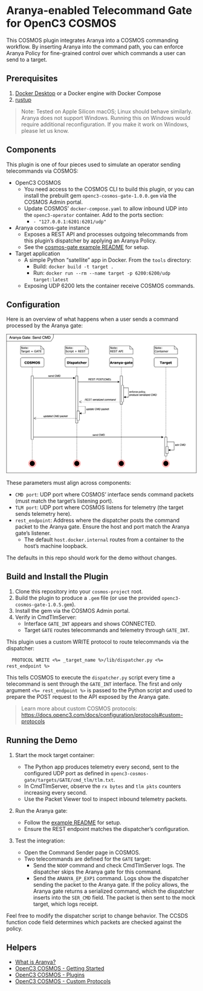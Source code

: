 # Aranya-enabled Telecommand Gate for OpenC3 COSMOS

This COSMOS plugin integrates Aranya into a COSMOS commanding workflow. By inserting Aranya into the command path, you can enforce Aranya Policy for fine-grained control over which commands a user can send to a target.

## Prerequisites
1. [Docker Desktop](https://docs.docker.com/get-started/get-docker/) or a Docker engine with Docker Compose
2. [rustup](https://rustup.rs/)

> Note: Tested on Apple Silicon macOS; Linux should behave similarly. Aranya does not support Windows. Running this on Windows would require additional reconfiguration. If you make it work on Windows, please let us know.

## Components
This plugin is one of four pieces used to simulate an operator sending telecommands via COSMOS:

- OpenC3 COSMOS
  - You need access to the COSMOS CLI to build this plugin, or you can install the prebuilt gem `openc3-cosmos-gate-1.0.0.gem` via the COSMOS Admin portal.
  - Update COSMOS’ `docker-compose.yaml` to allow inbound UDP into the `openc3-operator` container. Add to the ports section:
    - `- "127.0.0.1:6201:6201/udp"`
- Aranya cosmos-gate instance
  - Exposes a REST API and processes outgoing telecommands from this plugin’s dispatcher by applying an Aranya Policy.
  - See the [cosmos-gate example README](https://github.com/matcala/aranya/tree/d3c1cd841aba6d64c52d5a0f50637945d045ac87/examples/rust/cosmos-gate) for setup.
- Target application
  - A simple Python “satellite” app in Docker. From the `tools` directory:
    - Build: `docker build -t target .`
    - Run: `docker run --rm --name target -p 6200:6200/udp target:latest`
  - Exposing UDP 6200 lets the container receive COSMOS commands.

## Configuration
Here is an overview of what happens when a user sends a command processed by the Aranya gate:

![command sequence diagram](cmd_sequence_diagram.png)

These parameters must align across components:
- `CMD port`: UDP port where COSMOS’ interface sends command packets (must match the target’s listening port).
- `TLM port`: UDP port where COSMOS listens for telemetry (the target sends telemetry here).
- `rest_endpoint`: Address where the dispatcher posts the command packet to the Aranya gate. Ensure the host and port match the Aranya gate’s listener.
  - The default `host.docker.internal` routes from a container to the host’s machine loopback.

The defaults in this repo should work for the demo without changes.

## Build and Install the Plugin
1. Clone this repository into your `cosmos-project` root.
2. Build the plugin to produce a `.gem` file (or use the provided `openc3-cosmos-gate-1.0.5.gem`).
3. Install the gem via the COSMOS Admin portal.
4. Verify in CmdTlmServer:
   - Interface `GATE_INT` appears and shows CONNECTED.
   - Target `GATE` routes telecommands and telemetry through `GATE_INT`.

This plugin uses a custom WRITE protocol to route telecommands via the dispatcher:
```
  PROTOCOL WRITE <%= _target_name %>/lib/dispatcher.py <%= rest_endpoint %>
```
This tells COSMOS to execute the `dispatcher.py` script every time a telecommand is sent through the `GATE_INT` interface.
The first and only argument `<%= rest_endpoint %>` is passed to the Python script and used to prepare the POST request to the API exposed by the Aranya gate.

> Learn more about custom COSMOS protocols: https://docs.openc3.com/docs/configuration/protocols#custom-protocols

## Running the Demo
1. Start the mock target container:
   - The Python app produces telemetry every second, sent to the configured UDP port as defined in `openc3-cosmos-gate/targets/GATE/cmd_tlm/tlm.txt`.
   - In CmdTlmServer, observe the `rx bytes` and `tlm pkts` counters increasing every second.
   - Use the Packet Viewer tool to inspect inbound telemetry packets.

2. Run the Aranya gate:
   - Follow the [example README](https://github.com/matcala/aranya/tree/d3c1cd841aba6d64c52d5a0f50637945d045ac87/examples/rust/cosmos-gate) for setup.
   - Ensure the REST endpoint matches the dispatcher’s configuration.

3. Test the integration:
   - Open the Command Sender page in COSMOS.
   - Two telecommands are defined for the `GATE` target:
     - Send the `NOOP` command and check CmdTlmServer logs. The dispatcher skips the Aranya gate for this command.
     - Send the `ARANYA_EP_EXP1` command. Logs show the dispatcher sending the packet to the Aranya gate. If the policy allows, the Aranya gate returns a serialized command, which the dispatcher inserts into the `SER_CMD` field. The packet is then sent to the mock target, which logs receipt.

Feel free to modify the dispatcher script to change behavior. The CCSDS function code field determines which packets are checked against the policy.

## Helpers
- [What is Aranya?](https://aranya-project.github.io/)
- [OpenC3 COSMOS - Getting Started](https://docs.openc3.com/docs/getting-started/installation)
- [OpenC3 COSMOS - Plugins](https://docs.openc3.com/docs/configuration/plugins)
- [OpenC3 COSMOS - Custom Protocols](https://docs.openc3.com/docs/configuration/protocols#custom-protocols)
